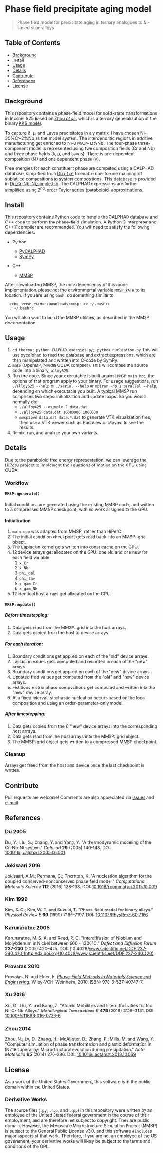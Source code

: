 # Phase field precipitate aging model

> Phase field model for precipitate aging in ternary analogues to Ni-based superalloys

## Table of Contents

- [Background](#background)
- [Install](#install)
- [Usage](#usage)
- [Details](#details)
- [Contribute](#contribute)
- [References](#references)
- [License](#license)

## Background

This repository contains a phase-field model for solid-state transformations in
Inconel 625 based on [Zhou *et al.*](#zhou-2014), which is a ternary generalization
of the binary [KKS model](#kim-1999).

To capture δ, μ, and Laves precipitates in a γ matrix, I have
chosen Ni–30%Cr–2%Nb as the model system. The interdendritic regions in
additive manufacturing get enriched to Ni–31%Cr–13%Nb.
The four-phase three-component model is represented using two composition fields
(Cr and Nb) and three phase fields (δ, μ, and Laves). There is one
dependent composition (Ni) and one dependent phase (γ).

Free energies for each constituent phase are computed using a CALPHAD database,
simplified from [Du *et al.*](#du-2005) to enable one-to-one mapping of sublattice
compositions to system compositions. This database is provided in
[Du_Cr-Nb-Ni_simple.tdb](Du_Cr-Nb-Ni_simple.tdb). The CALPHAD expressions are
further simplified using 2<sup>nd</sup>-order Taylor series (paraboloid)
approximations.

## Install

This repository contains Python code to handle the CALPHAD database and C++
code to perform the phase-field simulation. A Python 3 interpreter and
C++11 compiler are recommended. You will need to satisfy the following
dependencies:

- Python
  - [PyCALPHAD](http://pycalphad.readthedocs.io/)
  - [SymPy](http://www.sympy.org/)

- C++
  - [MMSP](https://github.com/mesoscale/mmsp)
  
After downloading MMSP, the core dependency of this model implementation,
please set the environmental variable ```MMSP_PATH``` to its location. If
you are using ```bash```, do something similar to

```
  echo "MMSP_PATH=~/Downloads/mmsp" >> ~/.bashrc
  . ~/.bashrc
```

You will also want to build the MMSP utilities, as described in the MMSP
documentation.

## Usage

1. ```cd thermo; python CALPHAD_energies.py; python nucleation.py``` This
   will use pycalphad to read the database and extract expressions, which
   are then manipulated and written into C-code by SymPy.
2. ```make``` (OpenMP, Nvidia CUDA compiler). This will compile the source
   code into a binary, ```alloy625```.
3. Run the code. Since your executable is built against
   ```MMSP.main.hpp```, the options of that program apply to your binary.
   For usage suggestions, run ```./alloy625 --help``` or ```./serial
   --help``` or ```mpirun -np 1 parallel --help```, depending on which
   executable you built. A typical MMSP run comprises two steps:
   initialization and update loops. So you would normally do:
   - ```./alloy625 --example 2 data.dat```
   - ```./alloy625 data.dat 10000000 1000000```
   - ```mmsp2pvd data.dat data.*.dat``` to generate VTK visualization
     files, then use a VTK viewer such as ParaView or Mayavi to see the
     results.
4. Remix, run, and analyze your own variants.

## Details

Due to the paraboloid free energy representation, we can leverage the
[HiPerC](https://github.com/usnistgov/hiperc) project to implement the
equations of motion on the GPU using CUDA.

### Workflow

#### `MMSP::generate()`

Initial conditions are generated using the existing MMSP code, and written to a
compressed MMSP checkpoint, with no work assigned to the GPU.

#### Initialization

1. `main.cpp` was adapted from MMSP, rather than HiPerC.
2. The initial condition checkpoint gets read back into an MMSP::grid
   object.
3. The Laplacian kernel gets written into const cache on the GPU.
4. 12 device arrays get allocated on the GPU: one old and one new for each
   field variable.
    1. `x_Cr`
    2. `x_Nb`
    3. `phi_del`
    4. `phi_lav`
    5. `x_gam_Cr`
    6. `x_gam_Nb`
5. 12 identical host arrays get allocated on the CPU.

#### `MMSP::update()`

##### Before timestepping:

1. Data gets read from the MMSP::grid into the host arrays.
2. Data gets copied from the host to device arrays.

##### For each iteration:

1. Boundary conditions get applied on each of the "old" device arrays.
2. Laplacian values gets computed and recorded in each of the "new" arrays.
3. Boundary conditions get applied on each of the "new" device arrays.
4. Updated field values get computed from the "old" and "new" device
   arrays.
5. Fictitious matrix phase compositions get computed and written into the
   "new" device array.
6. At a fixed interval, stochastic nucleation occurs based on the local
   composition and using an order-parameter-only model.

##### After timestepping:

1. Data gets copied from the 6 "new" device arrays into the corresponding
   host arrays.
2. Data gets read from the host arrays into the MMSP::grid object.
3. The MMSP::grid object gets written to a compressed MMSP checkpoint.

### Cleanup

Arrays get freed from the host and device once the last checkpoint is
written.

## Contribute

Pull requests are welcome! Comments are also appreciated via
[issues](https://github.com/usnistgov/phasefield-precipitate-aging/issues)
and [e-mail](mailto:trevor.keller@nist.gov).

## References

### Du 2005

  Du, Y.; Liu, S.; Chang, Y. and Yang, Y.
  "A thermodynamic modeling of the Cr–Nb–Ni system."
  *Calphad* **29** (2005) 140–148.
  DOI: [10.1016/j.calphad.2005.06.001](http://dx.doi.org/10.1016/j.calphad.2005.06.001)

### Jokisaari 2016

  Jokisaari, A.M.; Permann, C.; Thornton, K.
  "A nucleation algorithm for the coupled conserved-nonconserved phase field model."
  *Computational Materials Science* **112** (2016) 128–138.
  DOI: [10.1016/j.commatsci.2015.10.009](http://dx.doi.org/10.1016/j.commatsci.2015.10.009)

### Kim 1999

  Kim, S. G.; Kim, W. T. and Suzuki, T.
  "Phase-field model for binary alloys."
  *Physical Review E* **60** (1999) 7186–7197.
  DOI: [10.1103/PhysRevE.60.7186](http://dx.doi.org/10.1103/PhysRevE.60.7186)

### Karunaratne 2005

  Karunaratne, M. S. A. and Reed, R. C.
  "Interdiffusion of Niobium and Molybdenum in Nickel between 900 - 1300&deg;C."
  *Defect and Diffusion Forum* **237-240** (2005) 420–425.
  DOI: [10.4028/www.scientific.net/DDF.237-240.420](http://dx.doi.org/10.4028/www.scientific.net/DDF.237-240.420)

### Provatas 2010

  Provatas, N. and Elder, K.
  [*Phase-Field Methods in Materials Science and Engineering.*](http://www.wiley.com/WileyCDA/WileyTitle/productCd-3527407472.html)
  Wiley-VCH: Weinheim, 2010. ISBN: 978-3-527-40747-7.

### Xu 2016

  Xu, G.; Liu, Y. and Kang, Z.
  "Atomic Mobilities and Interdiffusivities for fcc Ni-Cr-Nb Alloys."
  *Metallurgical Transactions B* **47B** (2016) 3126–3131.
  DOI: [10.1007/s11663-016-0726-6](http://dx.doi.org/10.1007/s11663-016-0726-6)

### Zhou 2014

  Zhou, N.; Lv, D.; Zhang, H.; McAllister, D.; Zhang, F.; Mills, M. and
  Wang, Y. "Computer simulation of phase transformation and plastic
  deformation in IN718 superalloy: Microstructural evolution during
  precipitation." *Acta Materialia* **65** (2014) 270–286. DOI:
  [10.1016/j.actamat.2013.10.069](http://dx.doi.org/10.1016/j.actamat.2013.10.069)

## License

As a work of the United States Government, this software is in the public
domain within the United States.

### Derivative Works

The source files (```.py```, ```.hpp```, and ```.cpp```) in this repository
were written by an employee of the United States federal government in the
course of their employment, and are therefore not subject to copyright.
They are public domain. However, the Mesoscale Microstructure Simulation
Project (MMSP) is subject to the General Public License v3.0, and this
software ```#include```s major aspects of that work. Therefore, if you are
not an employee of the US government, your derivative works will likely be
subject to the terms and conditions of the GPL.
